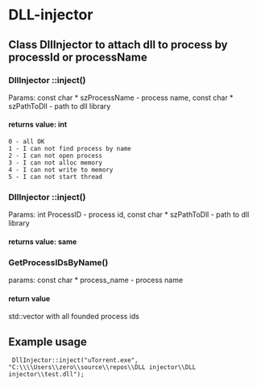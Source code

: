 # DLL-injector


## Class DllInjector to attach dll to process by processId or processName

### DllInjector ::inject()
Params:
const char * szProcessName - process name,
const char * szPathToDll - path to dll library

#### returns value: int
	0 - all OK
	1 - I can not find process by name
	2 - I can not open process
	3 - I can not alloc memory
	4 - I can not write to memory
	5 - I can not start thread

### DllInjector ::inject()
Params:
int ProcessID - process id,
const char * szPathToDll - path to dll library

#### returns value: same

### GetProcessIDsByName()
params:
const char * process_name - process name
#### return value
std::vector<int> with all founded process ids

## Example usage
	 DllInjector::inject("uTorrent.exe", "C:\\\\Users\\zero\\source\\repos\\DLL injector\\DLL injector\\test.dll");
